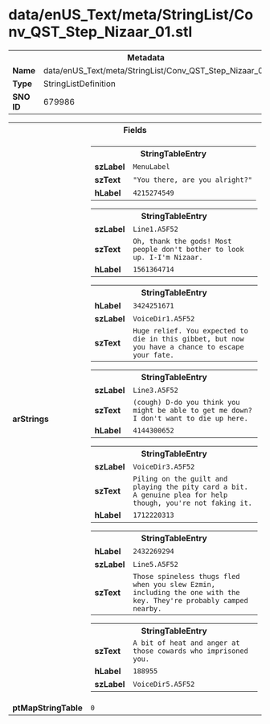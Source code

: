 <h1>data/enUS_Text/meta/StringList/Conv_QST_Step_Nizaar_01.stl</h1><table><tr><th colspan="100%">Metadata</th></tr><tr><td><b>Name</b></td><td>data/enUS_Text/meta/StringList/Conv_QST_Step_Nizaar_01.stl</td></tr><tr><td><b>Type</b></td><td>StringListDefinition</td></tr><tr><td><b>SNO ID</b></td><td>679986</td></tr></table>

<table><tr><th colspan="100%">Fields</th></tr><tr><td><b>arStrings</b></td><td><table><tr><th colspan="100%">StringTableEntry</th></tr><tr><td><b>szLabel</b></td><td><code>MenuLabel</code></td></tr><tr><td><b>szText</b></td><td><code>"You there, are you alright?"</code></td></tr><tr><td><b>hLabel</b></td><td><code>4215274549</code></td></tr></table>


<table><tr><th colspan="100%">StringTableEntry</th></tr><tr><td><b>szLabel</b></td><td><code>Line1.A5F52</code></td></tr><tr><td><b>szText</b></td><td><code>Oh, thank the gods! Most people don't bother to look up. I-I'm Nizaar.</code></td></tr><tr><td><b>hLabel</b></td><td><code>1561364714</code></td></tr></table>


<table><tr><th colspan="100%">StringTableEntry</th></tr><tr><td><b>hLabel</b></td><td><code>3424251671</code></td></tr><tr><td><b>szLabel</b></td><td><code>VoiceDir1.A5F52</code></td></tr><tr><td><b>szText</b></td><td><code>Huge relief. You expected to die in this gibbet, but now you have a chance to escape your fate.</code></td></tr></table>


<table><tr><th colspan="100%">StringTableEntry</th></tr><tr><td><b>szLabel</b></td><td><code>Line3.A5F52</code></td></tr><tr><td><b>szText</b></td><td><code>(cough) D-do you think you might be able to get me down? I don't want to die up here.</code></td></tr><tr><td><b>hLabel</b></td><td><code>4144300652</code></td></tr></table>


<table><tr><th colspan="100%">StringTableEntry</th></tr><tr><td><b>szLabel</b></td><td><code>VoiceDir3.A5F52</code></td></tr><tr><td><b>szText</b></td><td><code>Piling on the guilt and playing the pity card a bit. A genuine plea for help though, you're not faking it.</code></td></tr><tr><td><b>hLabel</b></td><td><code>1712220313</code></td></tr></table>


<table><tr><th colspan="100%">StringTableEntry</th></tr><tr><td><b>hLabel</b></td><td><code>2432269294</code></td></tr><tr><td><b>szLabel</b></td><td><code>Line5.A5F52</code></td></tr><tr><td><b>szText</b></td><td><code>Those spineless thugs fled when you slew Ezmin, including the one with the key. They're probably camped nearby.</code></td></tr></table>


<table><tr><th colspan="100%">StringTableEntry</th></tr><tr><td><b>szText</b></td><td><code>A bit of heat and anger at those cowards who imprisoned you.</code></td></tr><tr><td><b>hLabel</b></td><td><code>188955</code></td></tr><tr><td><b>szLabel</b></td><td><code>VoiceDir5.A5F52</code></td></tr></table>


</td></tr><tr><td><b>ptMapStringTable</b></td><td><code>0</code></td></tr></table>

